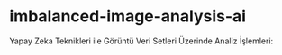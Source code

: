 # imbalanced-image-analysis-ai

Yapay Zeka Teknikleri ile Görüntü Veri Setleri Üzerinde Analiz İşlemleri: 
